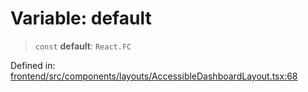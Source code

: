 # Variable: default

> `const` **default**: `React.FC`

Defined in: [frontend/src/components/layouts/AccessibleDashboardLayout.tsx:68](https://github.com/lsendel/sass/blob/ca8b2b87627589617e0de57047e1f50d53e78078/frontend/src/components/layouts/AccessibleDashboardLayout.tsx#L68)
